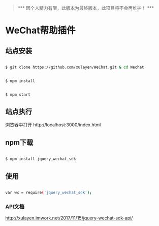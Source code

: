 > *** 因个人精力有限，此版本为最终版本，此项目将不会再维护！ ***
# WeChat帮助插件


## 站点安装


``` bash

$ git clone https://github.com/xulayen/WeChat.git & cd Wechat


$ npm install


$ npm start


```

## 站点执行


浏览器中打开 http://localhost:3000/index.html


## npm下载

``` bash

$ npm install jquery_wechat_sdk


```

## 使用

``` bash

var wx = require('jquery_wechat_sdk');

```


### API文档
http://xulayen.imwork.net/2017/11/15/jquery-wechat-sdk-api/